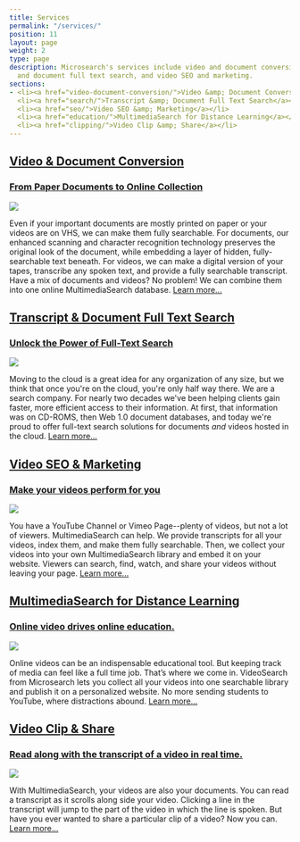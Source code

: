 ```yaml
---
title: Services
permalink: "/services/"
position: 11
layout: page
weight: 2
type: page
description: Microsearch's services include video and document conversion, transcript
  and document full text search, and video SEO and marketing.
sections:
- <li><a href="video-document-conversion/">Video &amp; Document Conversion</a></li>
  <li><a href="search/">Transcript &amp; Document Full Text Search</a></li>
  <li><a href="seo/">Video SEO &amp; Marketing</a></li>
  <li><a href="education/">MultimediaSearch for Distance Learning</a></li>
  <li><a href="clipping/">Video Clip &amp; Share</a></li>
---
```


<div class="pagebox"><a href="video-document-conversion/">
<h2>Video &amp; Document Conversion</h2>
<h3>From Paper Documents to Online Collection</h3>
<img src="{{site.baseurl}}/images/vids.jpg" /></a>
<p>
  Even if your important documents are mostly printed on paper or your videos are on VHS, we can make them fully searchable. For documents, our enhanced scanning and character recognition technology preserves the original look of the document, while embedding a layer of hidden, fully-searchable text beneath. For videos, we can make a digital version of your tapes, transcribe any spoken text, and provide a fully searchable transcript. Have a mix of documents and videos? No problem! We can combine them into one online MultimediaSearch database. <a href="/services/video-document-conversion/">Learn more...</a>
</p>
</div>
<div class="pagebox"><a href="search/">
<h2>Transcript &amp; Document Full Text Search</h2>
<h3>Unlock the Power of Full-Text Search</h3>
<img src="{{site.baseurl}}/images/search.jpg" /></a>
<p>
  Moving to the cloud is a great idea for any organization of any size, but we think that once you're on the cloud, you're only half way there. We are a search company. For nearly two decades we've been helping clients gain faster, more efficient access to their information. At first, that information was on CD-ROMS, then Web 1.0 document databases, and today we're proud to offer full-text search solutions for documents <i>and</i> videos hosted in the cloud. <a href="/services/search/">Learn more...</a>
</p>
</div>
<div class="pagebox"><a href="seo/">
<h2>Video SEO &amp; Marketing</h2>
<h3>Make your videos perform for you</h3>
<img src="{{site.baseurl}}/images/searchcomp.jpg" /></a>
<p>
  You have a YouTube Channel or Vimeo Page--plenty of videos, but not a lot of viewers. MultimediaSearch can help. We provide transcripts for all your videos, index them, and make them fully searchable. Then, we collect your videos into your own MultimediaSearch library and embed it on your website. Viewers can search, find, watch, and share your videos without leaving your page. <a href="/services/seo/">Learn more...</a>
</p>

</div>

<div class="pagebox"><a href="education/">
<h2>MultimediaSearch for Distance Learning</h2>
<h3>Online video drives online education.</h3>
<img src="{{site.baseurl}}/images/coffeeshop.jpg" /></a>
<p>
  Online videos can be an indispensable educational tool. But keeping track of media can feel like a full time job. That’s where we come in. VideoSearch from Microsearch lets you collect all your videos into one searchable library and publish it on a personalized website. No more sending students to YouTube, where distractions abound. <a href="education/">Learn more...</a>
</p>

</div>

<div class="pagebox"><a href="clipping/">
<h2>Video Clip &amp; Share</h2>
<h3>Read along with the transcript of a video in real time.</h3>
<img src="{{site.baseurl}}/images/social.jpg" /></a>
<p>
With MultimediaSearch, your videos are also your documents. You can read a transcript as it scrolls along side your video. Clicking a line in the transcript will jump to the part of the video in which the line is spoken. But have you ever wanted to share a particular clip of a video? Now you can. <a href="clipping/">Learn more...</a>
</p>

</div>
